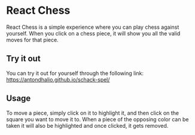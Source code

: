 # React Chess

React Chess is a simple experience where you can play chess against yourself. 
When you click on a chess piece, it will show you all the valid moves for that piece.

## Try it out
You can try it out for yourself through the following link: https://antondhalio.github.io/schack-spel/

## Usage
To move a piece, simply click on it to highlight it, and then click on the square you want to move it to. 
When a piece of the opposing color can be taken it will also be highlighted and once clicked, it gets removed.
